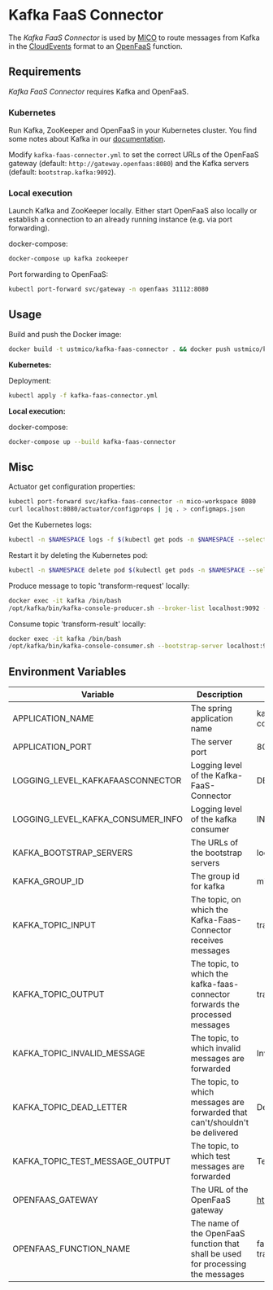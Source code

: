# Kafka FaaS Connector

The *Kafka FaaS Connector* is used by [MICO](https://github.com/UST-MICO/mico) to route messages from Kafka in the [CloudEvents](https://github.com/cloudevents/spec) format to an [OpenFaaS](https://github.com/openfaas/faas) function.

## Requirements

*Kafka FaaS Connector* requires Kafka and OpenFaaS.

### Kubernetes

Run Kafka, ZooKeeper and OpenFaaS in your Kubernetes cluster.
You find some notes about Kafka in our [documentation](https://mico-docs.readthedocs.io/en/latest/setup/kubernetes/kafka.html).

Modify `kafka-faas-connector.yml` to set the correct URLs of the OpenFaaS gateway (default: `http://gateway.openfaas:8080`) and the Kafka servers (default: `bootstrap.kafka:9092`).

### Local execution

Launch Kafka and ZooKeeper locally. Either start OpenFaaS also locally or establish a connection to an already running instance (e.g. via port forwarding).

docker-compose:
```bash
docker-compose up kafka zookeeper
```

Port forwarding to OpenFaaS:
```bash
kubectl port-forward svc/gateway -n openfaas 31112:8080
```

## Usage

Build and push the Docker image:
```bash
docker build -t ustmico/kafka-faas-connector . && docker push ustmico/kafka-faas-connector
```

**Kubernetes:**

Deployment:
```bash
kubectl apply -f kafka-faas-connector.yml
```

**Local execution:**

docker-compose:
```bash
docker-compose up --build kafka-faas-connector
```

## Misc

Actuator get configuration properties:
```bash
kubectl port-forward svc/kafka-faas-connector -n mico-workspace 8080
curl localhost:8080/actuator/configprops | jq . > configmaps.json
```

Get the Kubernetes logs:
```bash
kubectl -n $NAMESPACE logs -f $(kubectl get pods -n $NAMESPACE --selector=run=kafka-faas-connector --output=jsonpath={.items..metadata.name})
```

Restart it by deleting the Kubernetes pod:
```bash
kubectl -n $NAMESPACE delete pod $(kubectl get pods -n $NAMESPACE --selector=run=kafka-faas-connector --output=jsonpath={.items..metadata.name})
```

Produce message to topic 'transform-request' locally:
```bash
docker exec -it kafka /bin/bash
/opt/kafka/bin/kafka-console-producer.sh --broker-list localhost:9092 --topic transform-request
```

Consume topic 'transform-result' locally:
```bash
docker exec -it kafka /bin/bash
/opt/kafka/bin/kafka-console-consumer.sh --bootstrap-server localhost:9092 --group mico --topic transform-result
```

## Environment Variables
| Variable                          | Description                                                                      | Default Value            |
|-----------------------------------|----------------------------------------------------------------------------------|--------------------------|
| APPLICATION_NAME                  | The spring application name                                                      | kafka-faas-connector     |
| APPLICATION_PORT                  | The server port                                                                  | 8080                     |
| LOGGING_LEVEL_KAFKAFAASCONNECTOR  | Logging level of the Kafka-FaaS-Connector                                        | DEBUG                    |
| LOGGING_LEVEL_KAFKA_CONSUMER_INFO | Logging level of the kafka consumer                                              | INFO                     |
| KAFKA_BOOTSTRAP_SERVERS           | The URLs of the bootstrap servers                                                | localhost:9092           |
| KAFKA_GROUP_ID                    | The group id for kafka                                                           | mico                     |
| KAFKA_TOPIC_INPUT                 | The topic, on which the Kafka-Faas-Connector receives messages                   | transform-request        |
| KAFKA_TOPIC_OUTPUT                | The topic, to which the kafka-faas-connector forwards the processed messages     | transform-result         |
| KAFKA_TOPIC_INVALID_MESSAGE       | The topic, to which invalid messages are forwarded                               | InvalidMessage           |
| KAFKA_TOPIC_DEAD_LETTER           | The topic, to which messages are forwarded that can't/shouldn't be delivered     | DeadLetter               |
| KAFKA_TOPIC_TEST_MESSAGE_OUTPUT   | The topic, to which test messages are forwarded                                  | TestMessagesOutput       |
| OPENFAAS_GATEWAY                  | The URL of the OpenFaaS gateway                                                  | http://127.0.0.1:8080    |
| OPENFAAS_FUNCTION_NAME            | The name of the OpenFaaS function that shall be used for processing the messages | faas-message-transformer |

